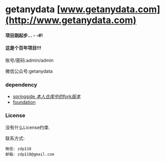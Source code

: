 # getanydata   [www.getanydata.com](http://www.getanydata.com)

#### 项目刚起步... - -#!

#### 这是个百年项目!!!

账号/密码:admin/admin

微信公众号:getanydata


### dependency
 + [springside *本人仓库中的fork版本*](https://github.com/hardenCN/springside4)
 + [foundation](http://foundation.zurb.com/docs/)


### License
  没有什么License约束.


  联系方式:

   ```
   微信: zdp118
   邮箱: zdp118@gmail.com
   ```


